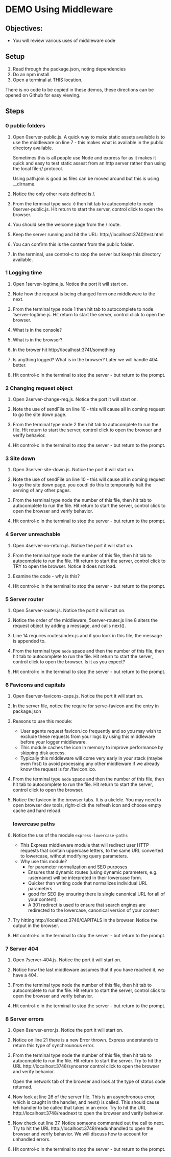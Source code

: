 # DEMO Using Middleware
## Objectives:
* You will review various uses of middleware code

## Setup
1. Read through the package.json, noting dependencies
1. Do an npm install
1. Open a terminal at THIS location.

There is no code to be copied in these demos, these directions can be opened on Github for easy viewing.

## Steps

### 0 public folders

1. Open 0server-public.js. A quick way to make static assets available is to use the middleware on line 7 - this makes what is available in the public directory available. 

    Sometimes this is all people use Node and express for as it makes it quick and easy to test static assest from an http server rather than using the local file:// protocol. 

    Using path.join is good as files can be moved around but this is using __dirname.

1. Notice the only other route defined is /.

1. From the terminal type `node 0` then hit tab to autocomplete to node 0server-public.js. Hit return to start the server, control click to open the browser.

1. You should see the welcome page from the / route.

1. Keep the server running and hit the URL: http://localhost:3740/test.html

1. You can confirm this is the content from the public folder.

1. In the terminal, use control-c to stop the server but keep this directory available.


### 1 Logging time

1. Open 1server-logtime.js. Notice the port it will start on.

1. Note how the request is being changed form one middleware to the next.

1. From the terminal type node 1 then hit tab to autocomplete to node 1server-logtime.js. Hit return to start the server, control click to open the browser.

1. What is in the console?
1. What is in the browser?

1. In the brower hit http://localhost:3741/something

1. Is anything logged? What is in the browser? Later we will handle 404 better.

1. Hit control-c in the terminal to stop the server - but return to the prompt.

### 2 Changing request object

1. Open 2server-change-req.js. Notice the port it will start on.

1. Note the use of sendFile on line 10 - this will cause all in coming request to go the site down page.

1. From the terminal type node 2 then hit tab to autocomplete to run the file. Hit return to start the server, control click to open the browser and verify behavior.

1. Hit control-c in the terminal to stop the server - but return to the prompt.


### 3 Site down

1. Open 3server-site-down.js. Notice the port it will start on.

1. Note the use of sendFile on line 10 - this will cause all in coming request to go the site down page. you coudl do this to temporarily halt the serving of any other pages. 

1. From the terminal type node the number of this file, then hit tab to autocomplete to run the file. Hit return to start the server, control click to open the browser and verify behavior.

1. Hit control-c in the terminal to stop the server - but return to the prompt.

### 4 Server unreachable

1. Open 4server-no-return.js. Notice the port it will start on.

1. From the terminal type node the number of this file, then hit tab to autocomplete to run the file. Hit return to start the server, control click to TRY to open the browser. Notice it does not load.

1. Examine the code - why is this?


1. Hit control-c in the terminal to stop the server - but return to the prompt.

### 5 Server router

1. Open 5server-router.js. Notice the port it will start on.

1. Notice the order of the middleware, 5server-router.js line 8 alters the request object by adding a message, and calls next().

1. Line 14 requires routes/index.js and if you look in this file, the message is appended to.  

1. From the terminal type `node` space and then the number of this file, then hit tab to autocomplete to run the file. Hit return to start the server, control click to open the browser. Is it as you expect?

1. Hit control-c in the terminal to stop the server - but return to the prompt.

### 6 Favicons and capitals

1. Open 6server-favicons-caps.js. Notice the port it will start on.

1. In the server file, notice the require for serve-favicon and the entry in package.json

1. Reasons to use this module:
   - User agents request favicon.ico frequently and so you may wish to exclude these requests from your logs by using this middleware before your logger middleware.
   - This module caches the icon in memory to improve performance by skipping disk access.
   - Typically this middleware will come very early in your stack (maybe even first) to avoid processing any other middleware if we already know the request is for /favicon.ico. 

1. From the terminal type `node` space and then the number of this file, then hit tab to autocomplete to run the file. Hit return to start the server, control click to open the browser. 

1. Notice the favicon in the browser tabs. It is a ukelele. You may need to open browser dev tools, right-click the refresh icon and choose empty cache and hard reload.

    ### lowercase paths
1. Notice the use of the module `express-lowercase-paths`   
    - This Express middleware module that will redirect user HTTP requests that contain uppercase letters, to the same URL converted to lowercase, without modifying query parameters.
    - Why use this module?
        - for parameter normalization and SEO purposes
        - Ensures that dynamic routes (using dynamic parameters, e.g. :username) will be interpreted in their lowercase form. 
        - Quicker than writing code that normalizes individual URL parameters
        - good for SEO (by ensuring there is single canonical URL for all of your content).
        - A 301 redirect is used to ensure that search engines are redirected to the lowercase, canonical version of your content

1. Try hitting http://localhost:3746/CAPITALS in the browser. Notice the output in the browser.

1. Hit control-c in the terminal to stop the server - but return to the prompt.

### 7 Server 404

1. Open 7server-404.js. Notice the port it will start on.

1. Notice how the last middleware assumes that if you have reached it, we have a 404.

1. From the terminal type node the number of this file, then hit tab to autocomplete to run the file. Hit return to start the server, control click to open the browser and verify behavior.

1. Hit control-c in the terminal to stop the server - but return to the prompt.

### 8 Server errors

1. Open 8server-error.js. Notice the port it will start on.

1. Notice on line 21 there is a new Error thrown. Express understands to return this type of synchrounous error.

1. From the terminal type node the number of this file, then hit tab to autocomplete to run the file. Hit return to start the server. Try to hit the URL http://localhost:3748/syncerror control click to open the browser and verify behavior.

    Open the network tab of the browser and look at the type of status code returned. 

1. Now look at line 26 of the server file. This is an asynchronous error, which is caught in the handler, and next() is called.  This should cause teh handler to be called that takes in an error. Try to hit the URL http://localhost:3748/readnext to open the browser and verify behavior.

1. Now check out line 37. Notice someone commented out the call to next. Try to hit the URL http://localhost:3748/readunhandled to open the browser and verify behavior. We will discuss how to account for unhandled errors.

1. Hit control-c in the terminal to stop the server - but return to the prompt.




